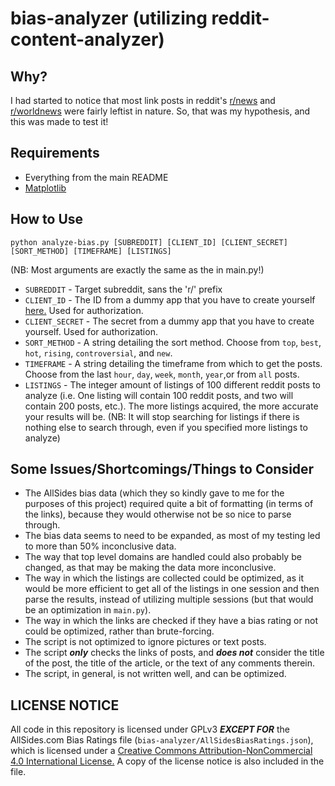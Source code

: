 # bias-analyzer (utilizing reddit-content-analyzer)
## Why?
I had started to notice that most link posts in reddit's [r/news](https://www.reddit.com/r/news) and [r/worldnews](https://www.reddit.com/r/worldnews) were fairly leftist in nature. So, that was my hypothesis, and this was made to test it!

## Requirements
* Everything from the main README
* [Matplotlib](https://matplotlib.org/)

## How to Use
    python analyze-bias.py [SUBREDDIT] [CLIENT_ID] [CLIENT_SECRET] [SORT_METHOD] [TIMEFRAME] [LISTINGS]

(NB: Most arguments are exactly the same as the in main.py!)
* `SUBREDDIT` - Target subreddit, sans the 'r/' prefix
* `CLIENT_ID` - The ID from a dummy app that you have to create yourself [here.](https://www.reddit.com/prefs/apps) Used for authorization.
* `CLIENT_SECRET` - The secret from a dummy app that you have to create yourself. Used for authorization.
* `SORT_METHOD` - A string detailing the sort method. Choose from `top`, `best`, `hot`, `rising`, `controversial`, and `new`.
* `TIMEFRAME` - A string detailing the timeframe from which to get the posts. Choose from the last `hour`, `day`, `week`, `month`, `year`,or from `all` posts.
* `LISTINGS` - The integer amount of listings of 100 different reddit posts to analyze (i.e. One listing will contain 100 reddit posts, and two will contain 200 posts, etc.). The more listings acquired, the more accurate your results will be. (NB: It will stop searching for listings if there is nothing else to search through, even if you specified more listings to analyze)

## Some Issues/Shortcomings/Things to Consider
* The AllSides bias data (which they so kindly gave to me for the purposes of this project) required quite a bit of formatting (in terms of the links), because they would otherwise not be so nice to parse through.
* The bias data seems to need to be expanded, as most of my testing led to more than 50% inconclusive data.
* The way that top level domains are handled could also probably be changed, as that may be making the data more inconclusive.
* The way in which the listings are collected could be optimized, as it would be more efficient to get all of the listings in one session and then parse the results, instead of utilizing multiple sessions (but that would be an optimization in `main.py`).
* The way in which the links are checked if they have a bias rating or not could be optimized, rather than brute-forcing.
* The script is not optimized to ignore pictures or text posts.
* The script ***only*** checks the links of posts, and ***does not*** consider the title of the post, the title of the article, or the text of any comments therein.  
* The script, in general, is not written well, and can be optimized.

## LICENSE NOTICE
All code in this repository is licensed under GPLv3 ***EXCEPT FOR*** the AllSides.com Bias Ratings file (`bias-analyzer/AllSidesBiasRatings.json`), which is licensed under a [Creative Commons Attribution-NonCommercial 4.0 International License.](https://creativecommons.org/licenses/by-nc/4.0/) A copy of the license notice is also included in the file.

